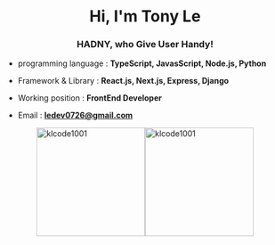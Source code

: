 <h1 align="center">Hi, I'm Tony Le</h1>
<h3 align="center">HADNY, who Give User Handy!</h3>


- programming language : **TypeScript, JavasScript, Node.js, Python**

- Framework & Library : **React.js, Next.js, Express, Django**

- Working position : **FrontEnd Developer**

- Email : **ledev0726@gmail.com**

<div style="display:flex;justify-content: center">
  <img align="center" height="195px" src="https://github-readme-stats.vercel.app/api?username=klcode1001&show_icons=true&locale=en" alt="klcode1001" />
  <img align="center" height="195px" src="https://github-readme-stats.vercel.app/api/top-langs/?username=klcode1001&layout=compact" alt="klcode1001" />
</div>
